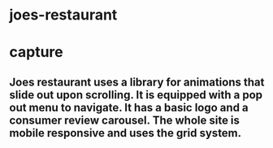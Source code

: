 # joes-restaurant

# capture

## Joes restaurant uses a library for animations that slide out upon scrolling. It is equipped with a pop out menu to navigate. It has a basic logo and a consumer review carousel. The whole site is mobile responsive and uses the grid system.
